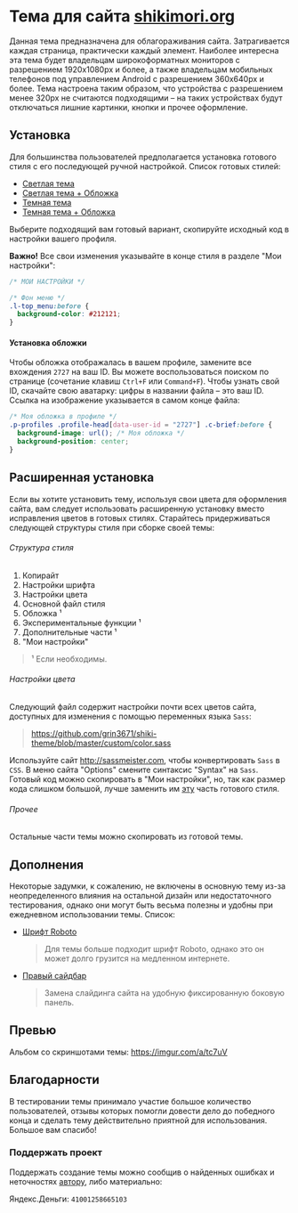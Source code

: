 # Тема для сайта [shikimori.org](https://shikimori.org)
Данная тема предназначена для облагораживания сайта. Затрагивается каждая страница, практически каждый элемент. Наиболее интересна эта тема будет владельцам широкоформатных мониторов с разрешением 1920x1080px и более, а также владельцам мобильных телефонов под управлением Android с разрешением 360x640px и более. Тема настроена таким образом, что устройства с разрешением менее 320px не считаются подходящими – на таких устройствах будут отключаться лишние картинки, кнопки и прочее оформление.

## Установка
Для большинства пользователей предполагается установка готового стиля с его последующей ручной настройкой. Список готовых стилей:
* [Светлая тема](../master/beta/theme-light.css)
* [Светлая тема + Обложка](../master/beta/theme-light-cover.css)
* [Темная тема](../master/beta/theme-dark.css)
* [Темная тема + Обложка](../master/beta/theme-dark-cover.css)

Выберите подходящий вам готовый вариант, скопируйте исходный код в настройки вашего профиля.

**Важно!** Все свои изменения указывайте в конце стиля в разделе "Мои настройки":
```css
/* МОИ НАСТРОЙКИ */

/* Фон меню */
.l-top_menu:before {
  background-color: #212121;
}
```

#### Установка обложки
Чтобы обложка отображалась в вашем профиле, замените все вхождения `2727` на ваш ID. Вы можете воспользоваться поиском по странице (сочетание клавиш `Ctrl+F` или `Command+F`). Чтобы узнать свой ID, скачайте свою аватарку: цифры в названии файла – это ваш ID. Ссылка на изображение указывается в самом конце файла:
```css
/* Моя обложка в профиле */
.p-profiles .profile-head[data-user-id = "2727"] .c-brief:before {
  background-image: url(); /* Моя обложка */
  background-position: center;
}
```

## Расширенная установка
Если вы хотите установить тему, используя свои цвета для оформления сайта, вам следует использовать расширенную установку вместо исправления цветов в готовых стилях. Старайтесь придерживаться следующей структуры стиля при сборке своей темы:

###### Структура стиля
1. Копирайт
2. Настройки шрифта
3. Настройки цвета
4. Основной файл стиля
5. Обложка ¹
6. Экспериментальные функции ¹
7. Дополнительные части ¹
8. "Мои настройки"

> ¹ Если необходимы.

###### Настройки цвета
Следующий файл содержит настройки почти всех цветов сайта, доступных для изменения с помощью переменных языка `Sass`:
> https://github.com/grin3671/shiki-theme/blob/master/custom/color.sass

Используйте сайт http://sassmeister.com, чтобы конвертировать `Sass` в `CSS`. В меню сайта "Options" смените синтаксис "Syntax" на `Sass`. Готовый код можно скопировать в "Мои настройки", но, так как размер кода слишком большой, лучше заменить им [эту](../master/beta/theme-light.css#L43-L1394) часть готового стиля.

###### Прочее
Остальные части темы можно скопировать из готовой темы.

## Дополнения
Некоторые задумки, к сожалению, не включены в основную тему из-за неопределенного влияния на остальной дизайн или недостаточного тестирования, однако они могут быть весьма полезны и удобны при ежедневном использовании темы. Список:
* [Шрифт Roboto](../master/part/font-roboto.css)

    > Для темы больше подходит шрифт Roboto, однако это он может долго грузится на медленном интернете.
    
* [Правый сайдбар](../master/part/right-sidebar.css)

    > Замена слайдинга сайта на удобную фиксированную боковую панель.

## Превью
Альбом со скриншотами темы: https://imgur.com/a/tc7uV

## Благодарности
В тестировании темы принимало участие большое количество пользователей, отзывы которых помогли довести дело до победного конца и сделать тему действительно приятной для использования. Большое вам спасибо!

### Поддержать проект
Поддержать создание темы можно сообщив о найденных ошибках и неточностях [автору](https://shikimori.org/grin3671), либо материально:

Яндекс.Деньги: `41001258665103`
